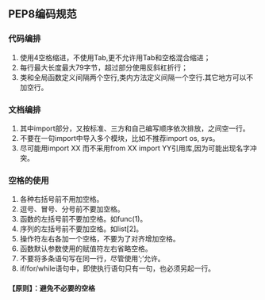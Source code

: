 ## PEP8编码规范

### 代码编排

1. 使用4空格缩进，不使用Tab,更不允许用Tab和空格混合缩进；
2. 每行最大长度最大79字节，超过部分使用反斜杠折行；
3. 类和全局函数定义间隔两个空行,类内方法定义间隔一个空行.其它地方可以不加空行。

### 文档编排

1. 其中import部分，又按标准、三方和自己编写顺序依次排放，之间空一行。
2. 不要在一句import中导入多个模块，比如不推荐import os, sys。
3. 尽可能用import XX 而不采用from XX import YY引用库,因为可能出现名字冲突。

### 空格的使用

1. 各种右括号前不用加空格。
2. 逗号、冒号、分号前不要加空格。
3. 函数的左括号前不要加空格。如func(1)。
4. 序列的左括号前不要加空格。如list[2]。
5. 操作符左右各加一个空格，不要为了对齐增加空格。
6. 函数默认参数使用的赋值符左右省略空格。
7. 不要将多条语句写在同一行，尽管使用‘;’允许。
8. if/for/while语句中，即使执行语句只有一句，也必须另起一行。


#### 【原则】：避免不必要的空格

